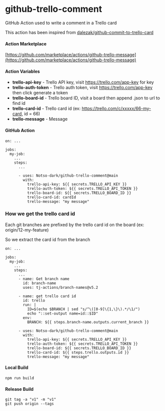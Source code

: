 # github-trello-comment
GitHub Action used to write a comment in a Trello card

This action has been inspired from [dalezak/github-commit-to-trello-card](https://github.com/marketplace/actions/github-commit-to-trello-card)

#### Action Marketplace
[https://github.com/marketplace/actions/github-trello-message](https://github.com/marketplace/actions/github-trello-message)

#### Action Variables
- **trello-api-key** - Trello API key, visit https://trello.com/app-key for key
- **trello-auth-token** - Trello auth token, visit https://trello.com/app-key then click generate a token
- **trello-board-id** - Trello board ID, visit a board then append .json to url to find id
- **trello-card-id** - Trello card id (ex: https://trello.com/c/xxxxx/66-my-card, id = 66)
- **trello-message** - Message

#### GitHub Action
```
on: ...

jobs:
  my-job:
    ...
    steps:
      ...

      - uses: Notso-dark/github-trello-comment@main
        with:
          trello-api-key: ${{ secrets.TRELLO_API_KEY }}
          trello-auth-token: ${{ secrets.TRELLO_API_TOKEN }}
          trello-board-id: ${{ secrets.TRELLO_BOARD_ID }}
          trello-card-id: cardId
          trello-message: "my message"
```          
### How we get the trello card id

Each git branches are prefixed by the trello card id on the board (ex: origin/12-my-feature)

So we extract the card id from the branch

```
on: ...

jobs:
  my-job:
    ...
    steps:
      ...
      - name: Get branch name
        id: branch-name
        uses: tj-actions/branch-names@v5.2

      - name: get trello card id
        id: trello
        run: |
          ID=$(echo $BRANCH | sed "s/^\([0-9]\{1,\}\).*/\1/")
          echo "::set-output name=id::$ID"
        env:
          BRANCH: ${{ steps.branch-name.outputs.current_branch }}
          
      - uses: Notso-dark/github-trello-comment@main
        with:
          trello-api-key: ${{ secrets.TRELLO_API_KEY }}
          trello-auth-token: ${{ secrets.TRELLO_API_TOKEN }}
          trello-board-id: ${{ secrets.TRELLO_BOARD_ID }}
          trello-card-id: ${{ steps.trello.outputs.id }}
          trello-message: "my message"
```

#### Local Build
```
npm run build
```

#### Release Build
```
git tag -a "v1" -m "v1"
git push origin --tags
```